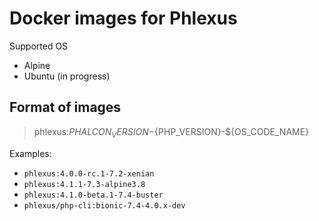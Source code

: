 # Docker images for Phlexus

Supported OS
* Alpine
* Ubuntu (in progress)

## Format of images

> phlexus:${PHALCON_VERSION}-${PHP_VERSION}-${OS_CODE_NAME}

Examples:
* `phlexus:4.0.0-rc.1-7.2-xenian`
* `phlexus:4.1.1-7.3-alpine3.8`
* `phlexus:4.1.0-beta.1-7.4-buster`
* `phlexus/php-cli:bionic-7.4-4.0.x-dev`